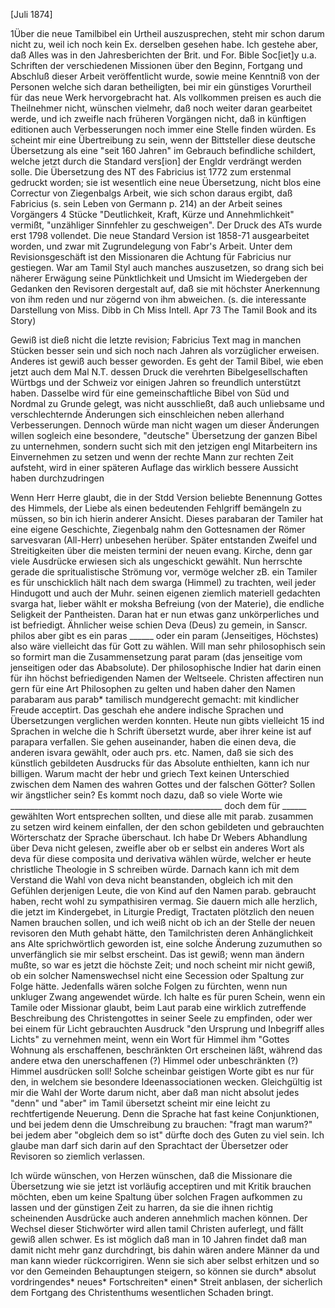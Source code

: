  [Juli 1874]

1Über die neue Tamilbibel ein Urtheil auszusprechen, steht mir schon darum nicht zu, weil ich noch kein Ex. derselben gesehen habe. Ich gestehe aber, daß Alles was in den Jahresberichten der Brit. und For. Bible Soc[iet]y u.a. Schriften der verschiedenen Missionen über den Beginn, Fortgang und Abschluß dieser Arbeit veröffentlicht wurde, sowie meine Kenntniß von der Personen welche sich daran betheiligten, bei mir ein günstiges Vorurtheil für das neue Werk hervorgebracht hat. Als vollkommen preisen es auch die Theilnehmer nicht, wünschen vielmehr, daß noch weiter daran gearbeitet werde, und ich zweifle nach früheren Vorgängen nicht, daß in künftigen editionen auch Verbesserungen noch immer eine Stelle finden würden. 
Es scheint mir eine Übertreibung zu sein, wenn der Bittsteller diese deutsche Übersetzung als eine "seit 160 Jahren" im Gebrauch befindliche schildert, welche jetzt durch die Standard vers[ion] der Engldr verdrängt werden solle. Die Übersetzung des NT des Fabricius ist 1772 zum erstenmal gedruckt worden; sie ist wesentlich eine neue Übersetzung, nicht blos eine Correctur von Ziegenbalgs Arbeit, wie sich schon daraus ergibt, daß Fabricius (s. sein Leben von Germann p. 214) an der Arbeit seines Vorgängers 4 Stücke "Deutlichkeit, Kraft, Kürze und Annehmlichkeit" vermißt, "unzähliger Sinnfehler zu geschweigen". Der Druck des ATs wurde erst 1798 vollendet. 
Die neue Standard Version ist 1858-71 ausgearbeitet worden, und zwar mit Zugrundelegung von Fabr's Arbeit. Unter dem Revisionsgeschäft ist den Missionaren die Achtung für Fabricius nur gestiegen. War am Tamil Styl auch manches auszusetzen, so drang sich bei näherer Erwägung seine Pünktlichkeit und Umsicht im Wiedergeben der Gedanken den Revisoren dergestalt auf, daß sie mit höchster Anerkennung von ihm reden und nur zögernd von ihm abweichen. (s. die interessante Darstellung von Miss. Dibb in Ch Miss Intell. Apr 73 The Tamil Book and its Story)

Gewiß ist dieß nicht die letzte revision; Fabricius Text mag in manchen Stücken besser sein und sich noch nach Jahren als vorzüglicher erweisen. Anderes ist gewiß auch besser geworden. Es geht der Tamil Bibel, wie eben jetzt auch dem Mal N.T. dessen Druck die verehrten Bibelgesellschaften Würtbgs und der Schweiz vor einigen Jahren so freundlich unterstützt haben. Dasselbe wird für eine gemeinschaftliche Bibel von Süd und Nordmal zu Grunde gelegt, was nicht ausschließt, daß auch unliebsame und verschlechternde Änderungen sich einschleichen neben allerhand Verbesserungen. Dennoch würde man nicht wagen um dieser Änderungen willen sogleich eine besondere, "deutsche" Übersetzung der ganzen Bibel zu unternehmen, sondern sucht sich mit den jetzigen engl Mitarbeitern ins Einvernehmen zu setzen und wenn der rechte Mann zur rechten Zeit aufsteht, wird in einer späteren Auflage das wirklich bessere Aussicht haben durchzudringen

Wenn Herr Herre glaubt, die in der Stdd Version beliebte Benennung Gottes des Himmels, der Liebe als einen bedeutenden Fehlgriff bemängeln zu müssen, so bin ich hierin anderer Ansicht. Dieses parabaran der Tamiler hat eine eigene Geschichte, Ziegenbalg nahm den Gottesnamen der Römer sarvesvaran (All-Herr) unbesehen herüber. Später entstanden Zweifel und Streitigkeiten über die meisten termini der neuen evang. Kirche, denn gar viele Ausdrücke erwiesen sich als ungeschickt gewählt. Nun herrschte gerade die spritualistische Strömung vor, vermöge welcher zB. ein Tamiler es für unschicklich hält nach dem swarga (Himmel) zu trachten, weil jeder Hindugott und auch der Muhr. seinen eigenen ziemlich materiell gedachten svarga hat, lieber wählt er moksha Befreiung (von der Materie), die endliche Seligkeit der Pantheisten. Daran hat er nun etwas ganz unkörperliches und ist befriedigt. Ähnlicher weise schien Deva (Deus) zu gemein, in Sanscr. philos aber gibt es ein paras ______ oder ein param (Jenseitiges, Höchstes) also wäre vielleicht das für Gott zu wählen. Will man sehr philosophisch sein so formirt man die Zusammensetzung parat param (das jenseitige vom jenseitigen oder das Ababsolute). Der philosophische Indier hat darin einen für ihn höchst befriedigenden Namen der Weltseele. Christen affectiren nun gern für eine Art Philosophen zu gelten und haben daher den Namen parabaram aus parab* tamilisch mundgerecht gemacht: mit kindlicher Freude acceptirt. Das geschah ehe andere indische Sprachen und Übersetzungen verglichen werden konnten. Heute nun gibts vielleicht 15 ind Sprachen in welche die h Schrift übersetzt wurde, aber ihrer keine ist auf parapara verfallen. Sie gehen auseinander, haben die einen deva, die anderen isvara gewählt, oder auch prs. etc. Namen, daß sie sich des künstlich gebildeten Ausdrucks für das Absolute enthielten, kann ich nur billigen. Warum macht der hebr und griech Text keinen Unterschied zwischen dem Namen des wahren Gottes und der falschen Götter? Sollen wir ängstlicher sein? Es kommt noch dazu, daß so viele Worte wie _____________________________________________________ doch dem für ______ gewählten Wort entsprechen sollten, und diese alle mit parab. zusammen zu setzen wird keinem einfallen, der den schon gebildeten und gebrauchten Wörterschatz der Sprache überschaut. Ich habe Dr Webers Abhandlung über Deva nicht gelesen, zweifle aber ob er selbst ein anderes Wort als deva für diese composita und derivativa wählen würde, welcher er heute christliche Theologie in S schreiben würde. Darnach kann ich mit dem Verstand die Wahl von deva nicht beanstanden, obgleich ich mit den Gefühlen derjenigen Leute, die von Kind auf den Namen parab. gebraucht haben, recht wohl zu sympathisiren vermag. Sie dauern mich alle herzlich, die jetzt im Kindergebet, in Liturgie Predigt, Tractaten plötzlich den neuen Namen brauchen sollen, und ich weiß nicht ob ich an der Stelle der neuen revisoren den Muth gehabt hätte, den Tamilchristen deren Anhänglichkeit ans Alte sprichwörtlich geworden ist, eine solche Änderung zuzumuthen so unverfänglich sie mir selbst erscheint. Das ist gewiß; wenn man ändern mußte, so war es jetzt die höchste Zeit; und noch scheint mir nicht gewiß, ob ein solcher Namenswechsel nicht eine Secession oder Spaltung zur Folge hätte. Jedenfalls wären solche Folgen zu fürchten, wenn nun unkluger Zwang angewendet würde. 
Ich halte es für puren Schein, wenn ein Tamile oder Missionar glaubt, beim Laut parab eine wirklich zutreffende Beschreibung des Christengottes in seiner Seele zu empfinden, oder wer bei einem für Licht gebrauchten Ausdruck "den Ursprung und Inbegriff alles Lichts" zu vernehmen meint, wenn ein Wort für Himmel ihm "Gottes Wohnung als erschaffenen, beschränkten Ort erscheinen läßt, während das andere etwa den unerschaffenen (?) Himmel oder unbeschränkten (?) Himmel ausdrücken soll! Solche scheinbar geistigen Worte gibt es nur für den, in welchem sie besondere Ideenassociationen wecken. Gleichgültig ist mir die Wahl der Worte darum nicht, aber daß man nicht absolut jedes "denn" und "aber" im Tamil übersetzt scheint mir eine leicht zu rechtfertigende Neuerung. Denn die Sprache hat fast keine Conjunktionen, und bei jedem denn die Umschreibung zu brauchen: "fragt man warum?" bei jedem aber "obgleich dem so ist" dürfte doch des Guten zu viel sein. Ich glaube man darf sich darin auf den Sprachtact der Übersetzer oder Revisoren so ziemlich verlassen.

Ich würde wünschen, von Herzen wünschen, daß die Missionare die Übersetzung wie sie jetzt ist vorläufig acceptiren und mit Kritik brauchen möchten, eben um keine Spaltung über solchen Fragen aufkommen zu lassen und der günstigen Zeit zu harren, da sie die ihnen richtig scheinenden Ausdrücke auch anderen annehmlich machen können. Der Wechsel dieser Stichwörter wird allen tamil Christen auferlegt, und fällt gewiß allen schwer. Es ist möglich daß man in 10 Jahren findet daß man damit nicht mehr ganz durchdringt, bis dahin wären andere Männer da und man kann wieder rückcorrigiren. Wenn sie sich aber selbst erhitzen und so vor den Gemeinden Behauptungen steigern, so können sie durch* absolut vordringendes* neues* Fortschreiten* einen* Streit anblasen, der sicherlich dem Fortgang des Christenthums wesentlichen Schaden bringt.

